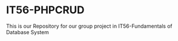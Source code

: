 # IT56-PHPCRUD
This is our Repository for our group project in IT56-Fundamentals of Database System
